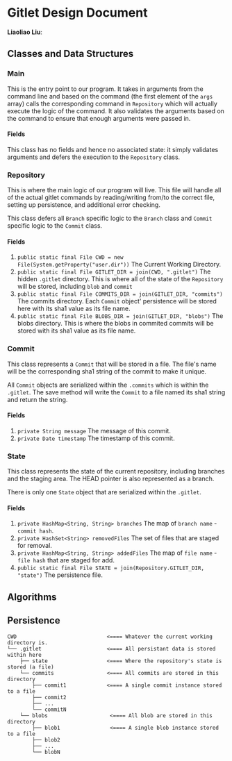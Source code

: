 # Gitlet Design Document

**Liaoliao Liu**:

## Classes and Data Structures

### Main

This is the entry point to our program. It takes in arguments from the command line and based on the command (the first element of the `args` array) calls the corresponding command in `Repository` which will actually execute the logic of the command. It also validates the arguments based on the command to ensure that enough arguments were passed in.

#### Fields

This class has no fields and hence no associated state: it simply validates arguments and defers the execution to the `Repository` class.

### Repository

This is where the main logic of our program will live. This file will handle all of the actual gitlet commands by reading/writing from/to the correct file, setting up persistence, and additional error checking.

This class defers all `Branch` specific logic to the `Branch` class and `Commit` specific logic to the `Commit` class.

#### Fields

1. `public static final File CWD = new File(System.getProperty("user.dir"))` The Current Working Directory.
2. `public static final File GITLET_DIR = join(CWD, ".gitlet")` The hidden `.gitlet` directory. This is where all of the state of the `Repository` will be stored, including `blob` and `commit`
3. `public static final File COMMITS_DIR = join(GITLET_DIR, "commits")` The commits directory. Each `Commit` object' persistence will be stored here with its sha1 value as its file name.
4. `public static final File BLOBS_DIR = join(GITLET_DIR, "blobs")` The blobs directory. This is where the blobs in commited commits will be stored with its sha1 value as its file name.

### Commit

This class represents a `Commit` that will be stored in a file. The file's name will be the corresponding sha1 string of the commit to make it unique.

All `Commit` objects are serialized within the `.commits` which is within the `.gitlet`. The save method will write the `Commit` to a file named its sha1 string and return the string.

#### Fields

1. `private String message` The message of this commit.
2. `private Date timestamp` The timestamp of this commit.

### State

This class represents the state of the current repository, including branches and the staging area. The HEAD pointer is also represented as a branch.

There is only one `State` object that are serialized within the `.gitlet`.

#### Fields


1. `private HashMap<String, String> branches` The map of `branch name` - `commit hash`.
2. `private HashSet<String> removedFiles` The set of files that are staged for removal.
3. `private HashMap<String, String> addedFiles` The map of `file name` - `file hash` that are staged for add.
4. `public static final File STATE = join(Repository.GITLET_DIR, "state")` The persistence file.

## Algorithms

## Persistence
```
CWD                             <==== Whatever the current working directory is.
└── .gitlet                     <==== All persistant data is stored within here
    ├── state                   <==== Where the repository's state is stored (a file)
    └── commits                 <==== All commits are stored in this directory
        ├── commit1             <==== A single commit instance stored to a file
        ├── commit2
        ├── ...
        └── commitN
    └── blobs                    <==== All blob are stored in this directory
        ├── blob1                <==== A single blob instance stored to a file
        ├── blob2
        ├── ...
        └── blobN
```